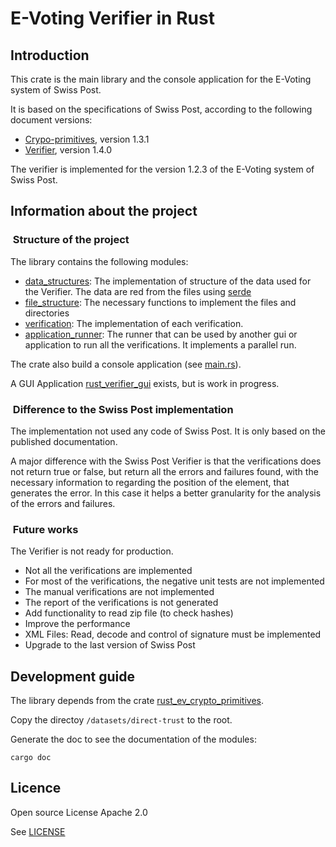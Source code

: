 # E-Voting Verifier in Rust

## Introduction

This crate is the main library and the console application for the E-Voting system of Swiss Post.

It is based on the specifications of Swiss Post, according to the following document versions:

- [Crypo-primitives](https://gitlab.com/swisspost-evoting/crypto-primitives/crypto-primitives), version 1.3.1
- [Verifier](https://gitlab.com/swisspost-evoting/verifier/verifier), version 1.4.0

The verifier is implemented for the version 1.2.3 of the E-Voting system of Swiss Post.

## Information about the project

###  Structure of the project

The library contains the following modules:

- [data_structures](src/data_structures/mod.rs): The implementation of structure of the data used for the Verifier. The data are red from the files using [serde](https://docs.rs/serde/latest/serde/)
- [file_structure](src/file_structure/mod.rs): The necessary functions to implement the files and directories
- [verification](src/verification/mod.rs): The implementation of each verification.
- [application_runner](src/application_runner/mod.rs): The runner that can be used by another gui or application to run all the verifications. It implements a parallel run.

The crate also build a console application (see [main.rs](/src/main.rs)).

A GUI Application [rust_verifier_gui](https://github.com/de-mo/rust_verifier_gui) exists, but is work in progress.

###  Difference to the Swiss Post implementation

The implementation not used any code of Swiss Post. It is only based on the published documentation.

A major difference with the Swiss Post Verifier is that the verifications does not return true or false, but return all the errors and failures found, with the necessary information to regarding the position of the element, that generates the error. In this case it helps a better granularity for the analysis of the errors and failures.

###  Future works

The Verifier is not ready for production.

- Not all the verifications are implemented
- For most of the verifications, the negative unit tests are not implemented
- The manual verifications are not implemented
- The report of the verifications is not generated
- Add functionality to read zip file (to check hashes)
- Improve the performance
- XML Files: Read, decode and control of signature must be implemented
- Upgrade to the last version of Swiss Post

## Development guide

The library depends from the crate [rust_ev_crypto_primitives](https://github.com/de-mo/rust_ev_crypto_primitives.git).

Copy the directoy `/datasets/direct-trust` to the root.

Generate the doc to see the documentation of the modules:

```shell
cargo doc
```

## Licence

Open source License Apache 2.0

See [LICENSE](LICENSE)

